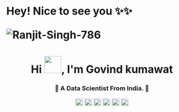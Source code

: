 # Hey! Nice to see you ✨✨<p align="left"> <img src="https://komarev.com/ghpvc/?username=Ranjit-Singh-786&label=Profile%20views&color=0e75b6&style=flat" alt="Ranjit-Singh-786" /> </p>



<h1 align="center">Hi <img width="45" src="waving_hand.gif">, I'm Govind kumawat </h1>
<p align="center">
</p>
<h3 align="center">🚩 A Data Scientist  From India. 🚩



<p align="center">
 <img src="https://img.icons8.com/color/48/000000/git.png" alt="git" width="20" height="20"/> 
<!--  <img src="https://img.icons8.com/color/48/000000/gitlab.png" alt="gitlab" width="20" height="20"/> -->
<!--  <img src="https://raw.githubusercontent.com/vorillaz/devicons/master/!SVG/java.svg" alt="JAVA" width="20" height="20"/>  -->
 <img src="https://img.icons8.com/color/48/000000/python.png" alt="python" width="20" height="20"/>
 <img src="https://www.vectorlogo.zone/logos/amazon_aws/amazon_aws-ar21.svg" width="20" height="20" /> 
<!--  <img src="https://img.icons8.com/color/48/000000/google-cloud-platform.png" alt="google cloud"  width="20" height="20" />  -->
 <img src="https://img.icons8.com/color/48/000000/linux.png" alt="Linux"  width="20" height="20" />
<!--  <img src="https://img.icons8.com/color/48/000000/docker.png" alt="docker"  width="20" height="20" />  -->
<!--  <img src="https://www.vectorlogo.zone/logos/pytorch/pytorch-icon.svg" alt="pytorch"  width="20" height="20" />  -->
 <img src="https://www.vectorlogo.zone/logos/tensorflow/tensorflow-icon.svg" alt="TensorFlow"  width="20" height="20" /> 
<!--  <img src="https://img.icons8.com/color/48/000000/c-plus-plus-logo.png" alt="cplusplus"  width="20" height="20" /> -->
 <img src="https://img.icons8.com/dusk/48/000000/css3.png" alt="css3"  width="20" height="20" />
 

